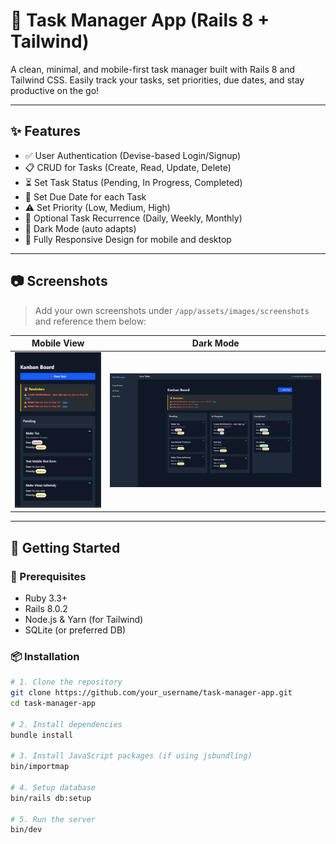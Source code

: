 # 📝 Task Manager App (Rails 8 + Tailwind)

A clean, minimal, and mobile-first task manager built with Rails 8 and Tailwind CSS. Easily track your tasks, set priorities, due dates, and stay productive on the go!

---

## ✨ Features

- ✅ User Authentication (Devise-based Login/Signup)
- 📋 CRUD for Tasks (Create, Read, Update, Delete)
- ⏳ Set Task Status (Pending, In Progress, Completed)
- 📅 Set Due Date for each Task
- ⚠️ Set Priority (Low, Medium, High)
- 🔁 Optional Task Recurrence (Daily, Weekly, Monthly)
- 🌙 Dark Mode (auto adapts)
- 📱 Fully Responsive Design for mobile and desktop

---

## 📷 Screenshots

> Add your own screenshots under `/app/assets/images/screenshots` and reference them below:

| Mobile View | Dark Mode |
|-------------|-----------|
| ![Mobile Home](app/assets/images/screenshots/mobile_home.png) | ![Dark Mode](app/assets/images/screenshots/dark_mode.png) |

---

## 🚀 Getting Started

### 🔧 Prerequisites

- Ruby 3.3+
- Rails 8.0.2
- Node.js & Yarn (for Tailwind)
- SQLite (or preferred DB)

### 📦 Installation

```bash
# 1. Clone the repository
git clone https://github.com/your_username/task-manager-app.git
cd task-manager-app

# 2. Install dependencies
bundle install

# 3. Install JavaScript packages (if using jsbundling)
bin/importmap

# 4. Setup database
bin/rails db:setup

# 5. Run the server
bin/dev
